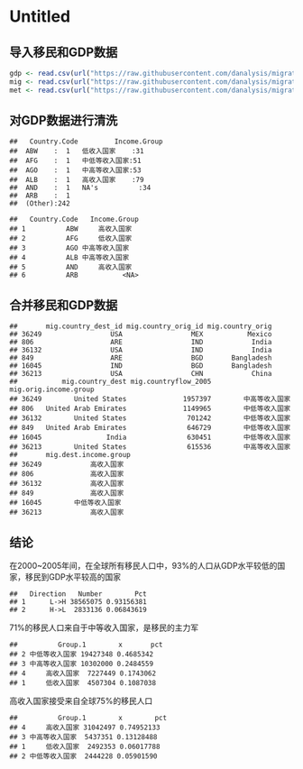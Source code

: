 Untitled
================

导入移民和GDP数据
-----------------

``` r
gdp <- read.csv(url("https://raw.githubusercontent.com/danalysis/migrate-GDP/master/data/API_NY.GDP.PCAP.CD_DS2_zh_csv_v2.csv"), header=TRUE, stringsAsFactors = FALSE)
mig <- read.csv(url("https://raw.githubusercontent.com/danalysis/migrate-GDP/master/data/Data.on.the.global.flow.of.people_Version.March2014.csv"), header=TRUE, stringsAsFactors = FALSE)
met <- read.csv(url("https://raw.githubusercontent.com/danalysis/migrate-GDP/master/data/Metadata_Country_API_NY.GDP.PCAP.CD_DS2_zh_csv_v2.csv"), header=TRUE, stringsAsFactors = FALSE)
```

对GDP数据进行清洗
-----------------

    ##   Country.Code         Income.Group
    ##  ABW    :  1   低收入国家    :31   
    ##  AFG    :  1   中低等收入国家:51   
    ##  AGO    :  1   中高等收入国家:53   
    ##  ALB    :  1   高收入国家    :79   
    ##  AND    :  1   NA's          :34   
    ##  ARB    :  1                       
    ##  (Other):242

    ##   Country.Code   Income.Group
    ## 1          ABW     高收入国家
    ## 2          AFG     低收入国家
    ## 3          AGO 中高等收入国家
    ## 4          ALB 中高等收入国家
    ## 5          AND     高收入国家
    ## 6          ARB           <NA>

合并移民和GDP数据
-----------------

    ##       mig.country_dest_id mig.country_orig_id mig.country_orig
    ## 36249                 USA                 MEX           Mexico
    ## 806                   ARE                 IND            India
    ## 36132                 USA                 IND            India
    ## 849                   ARE                 BGD       Bangladesh
    ## 16045                 IND                 BGD       Bangladesh
    ## 36213                 USA                 CHN            China
    ##           mig.country_dest mig.countryflow_2005 mig.orig.income.group
    ## 36249        United States              1957397        中高等收入国家
    ## 806   United Arab Emirates              1149965        中低等收入国家
    ## 36132        United States               701242        中低等收入国家
    ## 849   United Arab Emirates               646729        中低等收入国家
    ## 16045                India               630451        中低等收入国家
    ## 36213        United States               615536        中高等收入国家
    ##       mig.dest.income.group
    ## 36249            高收入国家
    ## 806              高收入国家
    ## 36132            高收入国家
    ## 849              高收入国家
    ## 16045        中低等收入国家
    ## 36213            高收入国家

结论
----

在2000~2005年间，在全球所有移民人口中，93%的人口从GDP水平较低的国家，移民到GDP水平较高的国家

    ##   Direction   Number        Pct
    ## 1      L->H 38565075 0.93156381
    ## 2      H->L  2833136 0.06843619

71%的移民人口来自于中等收入国家，是移民的主力军

    ##          Group.1        x       pct
    ## 2 中低等收入国家 19427348 0.4685342
    ## 3 中高等收入国家 10302000 0.2484559
    ## 4     高收入国家  7227449 0.1743062
    ## 1     低收入国家  4507304 0.1087038

高收入国家接受来自全球75%的移民人口

    ##          Group.1        x        pct
    ## 4     高收入国家 31042497 0.74952133
    ## 3 中高等收入国家  5437351 0.13128488
    ## 1     低收入国家  2492353 0.06017788
    ## 2 中低等收入国家  2444228 0.05901590
